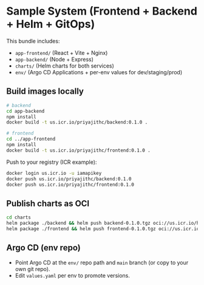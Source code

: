 # Sample System (Frontend + Backend + Helm + GitOps)

This bundle includes:
- `app-frontend/` (React + Vite + Nginx)
- `app-backend/`  (Node + Express)
- `charts/`       (Helm charts for both services)
- `env/`          (Argo CD Applications + per-env values for dev/staging/prod)

## Build images locally
```bash
# backend
cd app-backend
npm install
docker build -t us.icr.io/priyajithc/backend:0.1.0 .

# frontend
cd ../app-frontend
npm install
docker build -t us.icr.io/priyajithc/frontend:0.1.0 .
```
Push to your registry (ICR example):
```bash
docker login us.icr.io -u iamapikey
docker push us.icr.io/priyajithc/backend:0.1.0
docker push us.icr.io/priyajithc/frontend:0.1.0
```

## Publish charts as OCI
```bash
cd charts
helm package ./backend && helm push backend-0.1.0.tgz oci://us.icr.io/helm-charts
helm package ./frontend && helm push frontend-0.1.0.tgz oci://us.icr.io/helm-charts
```

## Argo CD (env repo)
- Point Argo CD at the `env/` repo path and `main` branch (or copy to your own git repo).
- Edit `values.yaml` per env to promote versions.
